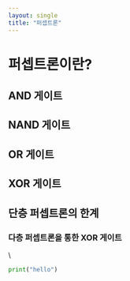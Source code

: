 ```yaml
---
layout: single
title: "퍼셉트론"
---
```


# 퍼셉트론이란?  


## AND 게이트  

## NAND 게이트  

## OR 게이트

## XOR 게이트

## 단층 퍼셉트론의 한계  

### 다층 퍼셉트론을 통한 XOR 게이트  


\\<!--![image](https://user-images.githubusercontent.com/100412066/224659833-e4f59c2f-ed3b-44dc-9aad-5f1405e74bab.JPG){: width="50%" height="50%"}{: .align-center}-->  
~~~py
print("hello")
~~~



